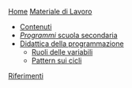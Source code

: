 [Home](index.md)
[Materiale di Lavoro]()

* [Contenuti](pages/contenuti.md)
* [*Programmi* scuola secondaria](pages/programmi.md)
* [Didattica della programmazione]()
  * [Ruoli delle variabili](pages/ruoli_variabili.md)
  * [Pattern sui cicli](pages/pattern_cicli.md)

[Riferimenti](pages/riferimenti.md)
